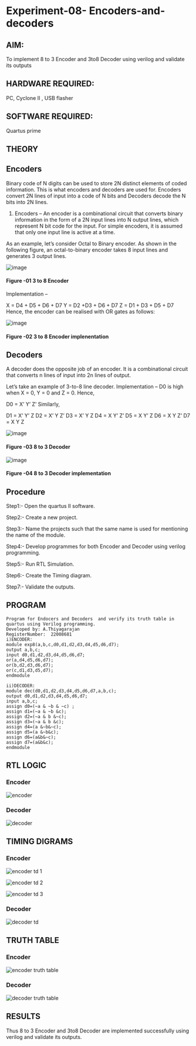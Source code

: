 # Experiment-08- Encoders-and-decoders 
## AIM: 
To implement 8 to 3 Encoder and  3to8 Decoder using verilog and validate its outputs
## HARDWARE REQUIRED:  
PC, Cyclone II , USB flasher
## SOFTWARE REQUIRED:  
Quartus prime
## THEORY 

## Encoders
Binary code of N digits can be used to store 2N distinct elements of coded information. This is what encoders and decoders are used for. Encoders convert 2N lines of input into a code of N bits and Decoders decode the N bits into 2N lines.

1. Encoders –
An encoder is a combinational circuit that converts binary information in the form of a 2N input lines into N output lines, which represent N bit code for the input. For simple encoders, it is assumed that only one input line is active at a time.

As an example, let’s consider Octal to Binary encoder. As shown in the following figure, an octal-to-binary encoder takes 8 input lines and generates 3 output lines.

![image](https://user-images.githubusercontent.com/36288975/171543588-bc0746df-a173-4b35-989e-5fb7d385fe8a.png)
#### Figure -01 3 to 8 Encoder 


Implementation –

X = D4 + D5 + D6 + D7
Y = D2 +D3 + D6 + D7
Z = D1 + D3 + D5 + D7 
Hence, the encoder can be realised with OR gates as follows:


![image](https://user-images.githubusercontent.com/36288975/171543740-68403b82-aa93-4c98-9343-f32b14885a2e.png)
#### Figure -02 3 to 8 Encoder implenentation 

## Decoders 
A decoder does the opposite job of an encoder. It is a combinational circuit that converts n lines of input into 2n lines of output.

Let’s take an example of 3-to-8 line decoder.
Implementation –
D0 is high when X = 0, Y = 0 and Z = 0. Hence,

D0 = X’ Y’ Z’ 
Similarly,

D1 = X’ Y’ Z
D2 = X’ Y Z’
D3 = X’ Y Z
D4 = X Y’ Z’
D5 = X Y’ Z
D6 = X Y Z’
D7 = X Y Z 


![image](https://user-images.githubusercontent.com/36288975/171543978-ee2d0671-2846-40a1-8705-507fd6287a49.png)
#### Figure -03 8 to 3 Decoder 



![image](https://user-images.githubusercontent.com/36288975/171543866-5a6eace6-8683-49d7-9c4f-a7cb30ec3035.png)
#### Figure -04 8 to 3 Decoder implementation 

## Procedure

Step1:- Open the quartus II software.

Step2:- Create a new project.

Step3:- Name the projects such that the same name is used for mentioning the name of the module.

Step4:- Develop programmes for both Encoder and Decoder using verilog programming.

Step5:- Run RTL Simulation.

Step6:- Create the Timing diagram.

Step7:- Validate the outputs.



## PROGRAM 
```
Program for Endocers and Decoders  and verify its truth table in quartus using Verilog programming.
Developed by: A.Thiyagarajan
RegisterNumber:  22008681
i)ENCODER:
module exp8(a,b,c,d0,d1,d2,d3,d4,d5,d6,d7);
output a,b,c;
input d0,d1,d2,d3,d4,d5,d6,d7;
or(a,d4,d5,d6,d7);
or(b,d2,d3,d6,d7);
or(c,d1,d3,d5,d7);
endmodule

ii)DECODER:
module dec(d0,d1,d2,d3,d4,d5,d6,d7,a,b,c);
output d0,d1,d2,d3,d4,d5,d6,d7;
input a,b,c;
assign d0=(~a & ~b & ~c) ;
assign d1=(~a & ~b &c);
assign d2=(~a & b &~c);
assign d3=(~a & b &c);
assign d4=(a &~b&~c);
assign d5=(a &~b&c);
assign d6=(a&b&~c);
assign d7=(a&b&c);
endmodule

```




## RTL LOGIC  

### Encoder
![encoder ](https://user-images.githubusercontent.com/118707693/212561859-b547110d-4e8c-4a10-9d55-ab9d87b97db2.png)


### Decoder

![decoder](https://user-images.githubusercontent.com/118707693/212561862-91f22c99-7d1b-428e-b326-ce8c1a0690bd.png)


## TIMING DIGRAMS  

### Encoder
![encoder td 1](https://user-images.githubusercontent.com/118707693/212561870-05e185ee-5cd7-49c5-8a48-e2380ed7f28e.png)

![encoder td 2](https://user-images.githubusercontent.com/118707693/212561873-cc60ec08-3ce5-4397-a30e-a4347745b2e3.png)

![encoder td 3](https://user-images.githubusercontent.com/118707693/212561876-b2a40ee0-05eb-482c-9dd0-4b62c8eefea4.png)

### Decoder

![decoder td ](https://user-images.githubusercontent.com/118707693/212561886-b35f90c3-d294-4458-b90c-925b765d6eb8.png)



## TRUTH TABLE 

### Encoder

![encoder truth table](https://user-images.githubusercontent.com/118707693/212561895-bfe8e527-e3ab-45bd-91d1-598896facd4d.png)

### Decoder

![decoder truth table](https://user-images.githubusercontent.com/118707693/212561897-96136f21-0493-4a99-80eb-9787030afb97.png)





## RESULTS 
Thus 8 to 3 Encoder and 3to8 Decoder are implemented successfully using verilog and validate its outputs.


